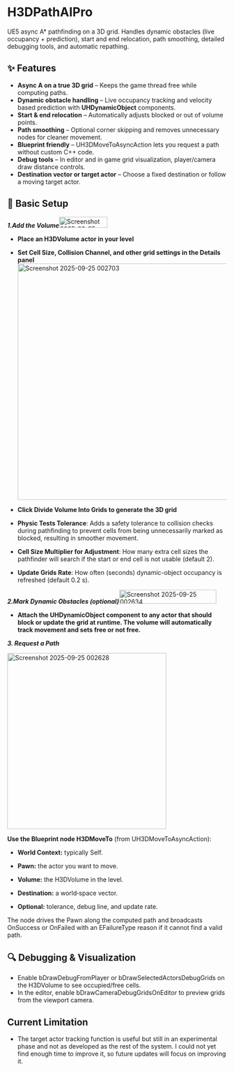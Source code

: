 # H3DPathAIPro

UE5 async A* pathfinding on a 3D grid. Handles dynamic obstacles (live occupancy + prediction), start and end relocation, path smoothing, detailed debugging tools, and automatic repathing.

## ✨ Features
- **Async A on a true 3D grid** – Keeps the game thread free while computing paths.
- **Dynamic obstacle handling** – Live occupancy tracking and velocity based prediction with **UHDynamicObject** components.
- **Start & end relocation** – Automatically adjusts blocked or out of volume points.
- **Path smoothing** – Optional corner skipping and removes unnecessary nodes for cleaner movement.
- **Blueprint friendly** – UH3DMoveToAsyncAction lets you request a path without custom C++ code.
- **Debug tools** – In editor and in game grid visualization, player/camera draw distance controls.
- **Destination vector or target actor** – Choose a fixed destination or follow a moving target actor.

## 🚀 Basic Setup

***1.Add the Volume***<img width="111" height="25" alt="Screenshot 2025-09-25 002713" src="https://github.com/user-attachments/assets/205b65b5-cee3-4360-87dc-3239ea284580" />
- **Place an H3DVolume actor in your level**
- **Set Cell Size, Collision Channel, and other grid settings in the Details panel**<img width="808" height="541" alt="Screenshot 2025-09-25 002703" src="https://github.com/user-attachments/assets/2ea739bb-210a-436d-8564-9722e7c420f9" />

- **Click Divide Volume Into Grids to generate the 3D grid**
  
- **Physic Tests Tolerance**: Adds a safety tolerance to collision checks during pathfinding to prevent cells from being unnecessarily marked as blocked, resulting in smoother movement.
  
- **Cell Size Multiplier for Adjustment**: How many extra cell sizes the pathfinder will search if the start or end cell is not usable (default 2).
  
- **Update Grids Rate**: How often (seconds) dynamic-object occupancy is refreshed (default 0.2 s).
  
***2.Mark Dynamic Obstacles (optional)***<img width="223" height="32" alt="Screenshot 2025-09-25 002634" src="https://github.com/user-attachments/assets/a6e5f25a-8f19-4416-aba2-d12b1d149fbc" />
- **Attach the UHDynamicObject component to any actor that should block or update the grid at runtime. The volume will automatically track movement and sets free or not free.**

***3. Request a Path***

<img width="365" height="403" alt="Screenshot 2025-09-25 002628" src="https://github.com/user-attachments/assets/3c52868a-8819-41d8-95d4-fae1373cce4d" />

 **Use the Blueprint node H3DMoveTo** (from UH3DMoveToAsyncAction):

- **World Context:** typically Self.
  
- **Pawn:** the actor you want to move.
  
- **Volume:** the H3DVolume in the level.
  
- **Destination:** a world‐space vector.
  
- **Optional:** tolerance, debug line, and update rate.

The node drives the Pawn along the computed path and broadcasts OnSuccess or OnFailed with an EFailureType reason if it cannot find a valid path.

## 🔍 Debugging & Visualization

- Enable bDrawDebugFromPlayer or bDrawSelectedActorsDebugGrids on the H3DVolume to see occupied/free cells.
- In the editor, enable bDrawCameraDebugGridsOnEditor to preview grids from the viewport camera.

##  Current Limitation
- The target actor tracking function is useful but still in an experimental phase and not as developed as the rest of the system.   I could not yet find enough time to improve it, so future updates will focus on improving it.
